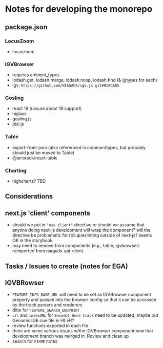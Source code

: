 # Notes for developing the monorepo

## package.json

### LocusZoom

* locuszoom

### IGVBrowser

* requires ambient_types
* lodash.get, lodash.merge, lodash.noop, lodash.find (& @types for each)
* igv: `https://github.com/NIAGADS/igv.js.git#NIAGADS`

### Gosling

* react 18 (unsure about 19 support)
* higlass
* gosling.js
* pixi.js

### Table

* export-from-json (also referenced in common/types, but probably should just be moved to Table)
* @tanstack/react-table

### Charting

* highcharts? TBD

## Considerations

## next.js 'client' components

* should we put in `"use client"` directive or should we assume that anyone doing next-js development will wrap the component? will the directive be problematic for rollup/eslinting outside of next-js?  seems OK in the storybook
* may need to remove from components (e.g., table, igvbrowser) reimported from niagads-api-client

## Tasks / Issues to create (notes for EGA)

## IGVBRowser

* `FEATURE_INFO_BASE_URL` will need to be set as IGVBrowser component property and passed into the browser config so that it can be accessed by the track parsers and renderers
* ditto for `FEATURE_SEARCH_ENDPOINT`
* `url` and `indexURL` for `Ensembl Gene track` need to be updated; maybe put GenomicsDB raw file in FILER?
* review functions exported in each file
* there are some serious issues w/the IGVBrowser component now that development branch was merged in.  Review and clean up
* search for `FIXME` notes

